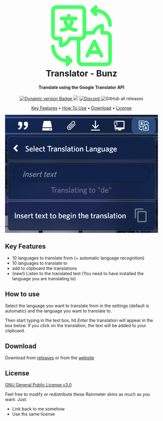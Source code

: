 <link rel="stylesheet" href="https://cdnjs.cloudflare.com/ajax/libs/font-awesome/4.7.0/css/font-awesome.min.css">


<h1 align="center">
  <br>
  <a><img src="Images/Logo.png" alt="Logo" width="200"></a>
  <br>
  Translator - Bunz
  <br>
</h1>

<h4 align="center">Translate using the Google Translator API</h4>

<p align="center">
  <a href="https://droptopfour.com/community-apps">
    <img alt="Dynamic version Badge" src="https://img.shields.io/badge/dynamic/json?url=https%3A%2F%2Fraw.githubusercontent.com%2FDroptop-Four%2FGlobalData%2Fmain%2Fdata%2Fcommunity_apps%2Fcommunity_apps.json&query=%24.apps%5B%3F(%40.app.name%20%3D%3D%20'Translator')%5D.app.version&prefix=v&label=Version&color=43ff64">
  </a>
  <a href="https://droptopfour.com"><img src="https://img.shields.io/badge/Droptop%20Four%20Website-43ff64"></a>
  <a href="https://droptopfour.com/discord">
      <img alt="Discord" src="https://img.shields.io/discord/800124057923485728">
  </a>
  <img alt="GitHub all releases" src="https://img.shields.io/github/downloads/66Bunz/DroptopFour-Translator/total">
</p>

<p align="center">
  <a href="#key-features">Key Features</a> •
  <a href="#how-to-use">How To Use</a> •
  <a href="#download">Download</a> •
  <a href="#license">License</a>
</p>

![screenshot](Images/Screenshot.png)

## Key Features

- 10 languages to translate from (+ automatic language recognition)
- 10 languages to translate to
- add to clipboard the translations
- (new!) Listen to the translated text (You need to have installed the language you are translating to)

## How to use

Select the language you want to translate from in the settings (default is automatic) and the language you want to translate to.

Then start typing in the text box, hit *Enter* the translation will appear in the box below. If you click on the translation, the text will be added to your clipboard.

## Download

Download from [releases](https://github.com/66Bunz/DroptopFour-Translator/releases) or from the [website](https://droptopfour.com/community-apps?id=24)

## License

[GNU General Public License v3.0](LICENSE)

Feel free to modify or redistribute these Rainmeter skins as much as you want. Just:
- Link back to me somehow
- Use ths same license
